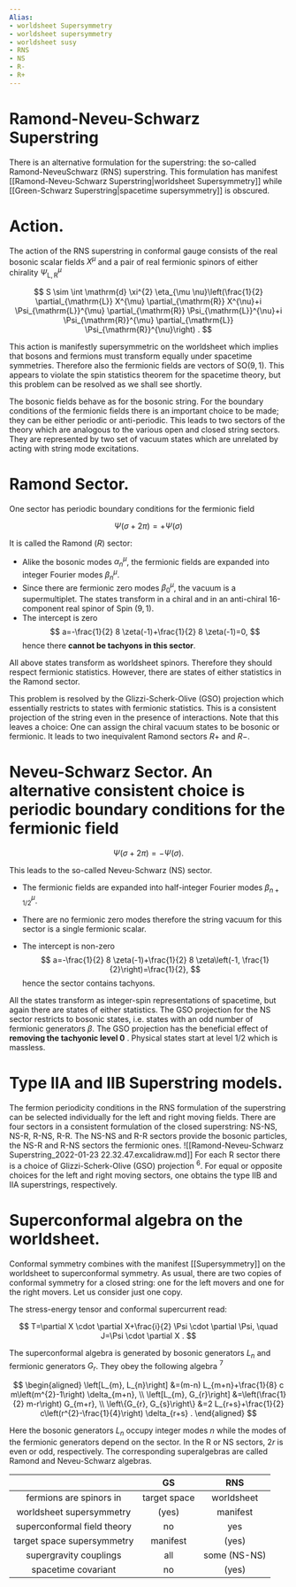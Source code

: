 ```yaml
---
Alias:
- worldsheet Supersymmetry
- worldsheet supersymmetry
- worldsheet susy
- RNS
- NS
- R-
- R+
---
```

# Ramond-Neveu-Schwarz Superstring

There is an alternative formulation for the superstring: the so-called Ramond-NeveuSchwarz (RNS) superstring. This formulation has manifest [[Ramond-Neveu-Schwarz Superstring|worldsheet Supersymmetry]] while  [[Green-Schwarz Superstring|spacetime supersymmetry]] is obscured.

# Action. 
The action of the RNS superstring in conformal gauge consists of the real bosonic scalar fields $X^{\mu}$ and a pair of real fermionic spinors of either chirality $\Psi_{\mathrm{L}, \mathrm{R}}^{\mu}$

$$
S \sim \int \mathrm{d} \xi^{2} \eta_{\mu \nu}\left(\frac{1}{2} \partial_{\mathrm{L}} X^{\mu} \partial_{\mathrm{R}} X^{\nu}+i \Psi_{\mathrm{L}}^{\mu} \partial_{\mathrm{R}} \Psi_{\mathrm{L}}^{\nu}+i \Psi_{\mathrm{R}}^{\mu} \partial_{\mathrm{L}} \Psi_{\mathrm{R}}^{\nu}\right) .
$$

This action is manifestly supersymmetric on the worldsheet which implies that bosons and fermions must transform equally under spacetime symmetries. Therefore also the fermionic fields are vectors of $\mathrm{SO}(9,1)$. This appears to violate the spin statistics theorem for the spacetime theory, but this problem can be resolved as we shall see shortly.

The bosonic fields behave as for the bosonic string. For the boundary conditions of the fermionic fields there is an important choice to be made; they can be either periodic or anti-periodic. This leads to two sectors of the theory which are analogous to the various open and closed string sectors. They are represented by two set of vacuum states which are unrelated by acting with string mode excitations. 

# Ramond Sector. 
One sector has periodic boundary conditions for the fermionic field

$$
\Psi(\sigma+2 \pi)=+\Psi(\sigma)
$$

It is called the Ramond $(R)$ sector:

- Alike the bosonic modes $\alpha_{n}^{\mu}$, the fermionic fields are expanded into integer Fourier modes $\beta_{n}^{\mu}$.
- Since there are fermionic zero modes $\beta_{0}^{\mu}$, the vacuum is a supermultiplet. The states transform in a chiral and in an anti-chiral 16-component real spinor of Spin $(9,1)$.
- The intercept is zero
$$
a=-\frac{1}{2} 8 \zeta(-1)+\frac{1}{2} 8 \zeta(-1)=0,
$$
hence there **cannot be tachyons in this sector**.

All above states transform as worldsheet spinors. Therefore they should respect fermionic statistics. However, there are states of either statistics in the Ramond sector.

This problem is resolved by the Glizzi-Scherk-Olive (GSO) projection which essentially restricts to states with fermionic statistics. This is a consistent projection of the string even in the presence of interactions. Note that this leaves a choice: One can assign the chiral vacuum states to be bosonic or fermionic. It leads to two inequivalent Ramond sectors $R+$ and $R-$.

# Neveu-Schwarz Sector. An alternative consistent choice is periodic boundary conditions for the fermionic field

$$
\Psi(\sigma+2 \pi)=-\Psi(\sigma) .
$$

This leads to the so-called Neveu-Schwarz (NS) sector.

- The fermionic fields are expanded into half-integer Fourier modes $\beta_{n+1 / 2}^{\mu}$.

- There are no fermionic zero modes therefore the string vacuum for this sector is a single fermionic scalar.

- The intercept is non-zero
$$
a=-\frac{1}{2} 8 \zeta(-1)+\frac{1}{2} 8 \zeta\left(-1, \frac{1}{2}\right)=\frac{1}{2},
$$
hence the sector contains tachyons.

All the states transform as integer-spin representations of spacetime, but again there are states of either statistics. The GSO projection for the NS sector restricts to bosonic states, i.e. states with an odd number of fermionic generators $\beta$. The GSO projection has the beneficial effect of **removing the tachyonic level 0** . Physical states start at level $1 / 2$ which is massless.

# Type IIA and IIB Superstring models. 
The fermion periodicity conditions in the RNS formulation of the superstring can be selected individually for the left and right moving fields. There are four sectors in a consistent formulation of the closed superstring: NS-NS, NS-R, R-NS, R-R. The NS-NS and R-R sectors provide the bosonic particles, the NS-R and R-NS sectors the fermionic ones.
![[Ramond-Neveu-Schwarz Superstring_2022-01-23 22.32.47.excalidraw.md]]
For each $\mathrm{R}$ sector there is a choice of Glizzi-Scherk-Olive (GSO) projection $^{6}$. For equal or opposite choices for the left and right moving sectors, one obtains the type IIB and IIA superstrings, respectively.

# Superconformal algebra on the worldsheet. 
Conformal symmetry combines with the manifest [[Supersymmetry]] on the worldsheet to superconformal symmetry. As usual, there are two copies of conformal symmetry for a closed string: one for the left movers and one for the right movers. Let us consider just one copy.

The stress-energy tensor and conformal supercurrent read:

$$
T=\partial X \cdot \partial X+\frac{i}{2} \Psi \cdot \partial \Psi, \quad J=\Psi \cdot \partial X .
$$

The superconformal algebra is generated by bosonic generators $L_{n}$ and fermionic generators $G_{r}$. They obey the following algebra ${ }^{7}$

$$
\begin{aligned}
\left[L_{m}, L_{n}\right] &=(m-n) L_{m+n}+\frac{1}{8} c m\left(m^{2}-1\right) \delta_{m+n}, \\
\left[L_{m}, G_{r}\right] &=\left(\frac{1}{2} m-r\right) G_{m+r}, \\
\left\{G_{r}, G_{s}\right\} &=2 L_{r+s}+\frac{1}{2} c\left(r^{2}-\frac{1}{4}\right) \delta_{r+s} .
\end{aligned}
$$

Here the bosonic generators $L_{n}$ occupy integer modes $n$ while the modes of the fermionic generators depend on the sector. In the $\mathrm{R}$ or NS sectors, $2 r$ is even or odd, respectively. The corresponding superalgebras are called Ramond and Neveu-Schwarz algebras.



|                             |      GS      |     RNS      |
|:---------------------------:|:------------:|:------------:|
|   fermions are spinors in   | target space |  worldsheet  |
|  worldsheet supersymmetry   |    (yes)     |   manifest   |
| superconformal field theory |      no      |     yes      |
| target space supersymmetry  |   manifest   |    (yes)     |
|   supergravity couplings    |     all      | some (NS-NS) |
|     spacetime covariant     |      no      |    (yes)     |

